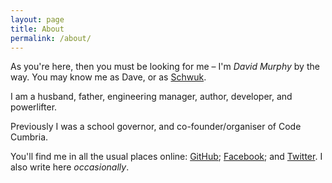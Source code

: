 ```yaml
---
layout: page
title: About
permalink: /about/
---
```


As you're here, then you must be looking for me – I'm _David Murphy_ by the way. You may know me as Dave, or as [Schwuk](https://schwuk.com).

I am a husband, father, engineering manager, author, developer, and powerlifter.

Previously I was a school governor, and co-founder/organiser of Code Cumbria.

You'll find me in all the usual places online: [GitHub](https://github.com/schwuk/); [Facebook](http://facebook.com/schwuk); and [Twitter](http://twitter.com/schwuk). I also write here _occasionally_.
